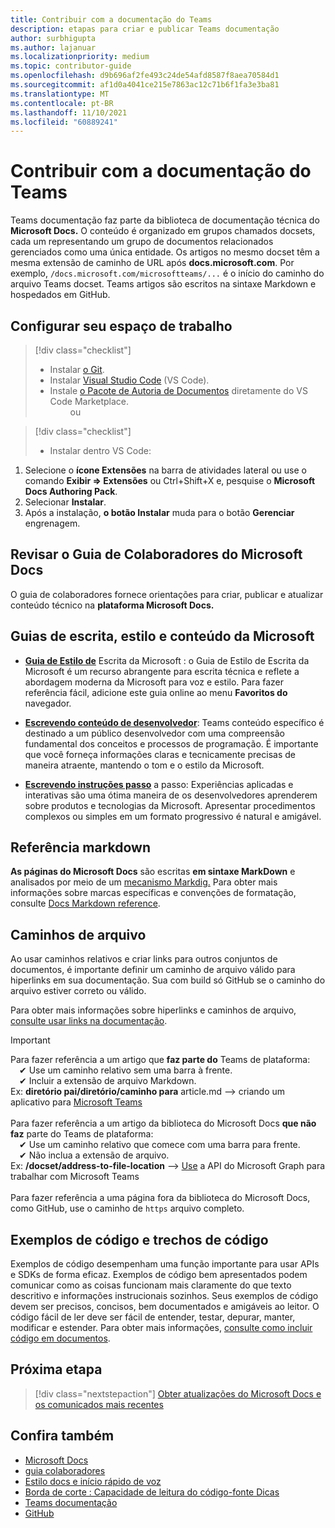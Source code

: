 ```yaml
---
title: Contribuir com a documentação do Teams
description: etapas para criar e publicar Teams documentação
author: surbhigupta
ms.author: lajanuar
ms.localizationpriority: medium
ms.topic: contributor-guide
ms.openlocfilehash: d9b696af2fe493c24de54afd8587f8aea70584d1
ms.sourcegitcommit: af1d0a4041ce215e7863ac12c71b6f1fa3e3ba81
ms.translationtype: MT
ms.contentlocale: pt-BR
ms.lasthandoff: 11/10/2021
ms.locfileid: "60889241"
---
```

# <a name="contribute-to-teams-documentation"></a>Contribuir com a documentação do Teams

Teams documentação faz parte da biblioteca de documentação técnica do **Microsoft Docs.** O conteúdo é organizado em grupos chamados docsets, cada um representando um grupo de documentos relacionados gerenciados como uma única entidade. Os artigos no mesmo docset têm a mesma extensão de caminho de URL após **docs.microsoft.com**. Por exemplo, `/docs.microsoft.com/microsoftteams/...` é o início do caminho do arquivo Teams docset. Teams artigos são escritos na sintaxe Markdown e hospedados em GitHub.

## <a name="set-up-your-workspace"></a>Configurar seu espaço de trabalho

> [!div class="checklist"]
>
> * Instalar [o Git](https://git-scm.com/book/en/v2/Getting-Started-Installing-Git).
> * Instalar [Visual Studio Code](https://code.visualstudio.com/) (VS Code).
> * Instale [o Pacote de Autoria de Documentos](https://marketplace.visualstudio.com/items?itemName=docsmsft.docs-authoring-pack) diretamente do VS Code Marketplace.
<br>&emsp;&emsp; ou

> [!div class="checklist"]
>
> * Instalar dentro VS Code:

   1. Selecione o **ícone Extensões** na barra de atividades lateral ou use o comando **Exibir => Extensões** ou Ctrl+Shift+X e, pesquise o **Microsoft Docs Authoring Pack**.
   1. Selecionar **Instalar**.
   1. Após a instalação, **o botão Instalar** muda para o botão **Gerenciar** engrenagem.

## <a name="review-the-microsoft-docs-contributors-guide"></a>Revisar o Guia de Colaboradores do Microsoft Docs

O guia de colaboradores fornece orientações para criar, publicar e atualizar conteúdo técnico na **plataforma Microsoft Docs.** 

## <a name="microsoft-writing-style-and-content-guides"></a>Guias de escrita, estilo e conteúdo da Microsoft

* **[Guia de Estilo de](/style-guide/welcome)** Escrita da Microsoft : o Guia de Estilo de Escrita da Microsoft é um recurso abrangente para escrita técnica e reflete a abordagem moderna da Microsoft para voz e estilo. Para fazer referência fácil, adicione este guia online ao menu **Favoritos do** navegador.

* **[Escrevendo conteúdo de desenvolvedor](/style-guide/developer-content/)**: Teams conteúdo específico é destinado a um público desenvolvedor com uma compreensão fundamental dos conceitos e processos de programação. É importante que você forneça informações claras e tecnicamente precisas de maneira atraente, mantendo o tom e o estilo da Microsoft.

* **[Escrevendo instruções passo](/style-guide/procedures-instructions/writing-step-by-step-instructions)** a passo: Experiências aplicadas e interativas são uma ótima maneira de os desenvolvedores aprenderem sobre produtos e tecnologias da Microsoft. Apresentar procedimentos complexos ou simples em um formato progressivo é natural e amigável.

## <a name="markdown-reference"></a>Referência markdown

**As páginas do Microsoft Docs** são escritas **em sintaxe MarkDown** e analisados por meio de um [mecanismo Markdig.](https://github.com/lunet-io/markdig) Para obter mais informações sobre marcas específicas e convenções de formatação, consulte [Docs Markdown reference](/contribute/markdown-reference).

## <a name="file-paths"></a>Caminhos de arquivo

Ao usar caminhos relativos e criar links para outros conjuntos de documentos, é importante definir um caminho de arquivo válido para hiperlinks em sua documentação. Sua com build só GitHub se o caminho do arquivo estiver correto ou válido.
 
Para obter mais informações sobre hiperlinks e caminhos de arquivo, [consulte usar links na documentação](/contribute/how-to-write-links).

> [!IMPORTANT]
> Para fazer referência a um artigo que **faz parte do** Teams de plataforma:<br>
> &emsp;&#x2714; Use um caminho relativo sem uma barra à frente.<br>
> &emsp;&#x2714; Incluir a extensão de arquivo Markdown.<br>
>Ex: **diretório pai/diretório/caminho para** article.md —> criando um aplicativo para [Microsoft Teams](../concepts/building-an-app.md) <br><br>
> Para fazer referência a um artigo da biblioteca do Microsoft Docs **que não faz** parte do Teams de plataforma:<br>
> &emsp;&#x2714; Use um caminho relativo que comece com uma barra para frente.<br>
> &emsp;&#x2714; Não inclua a extensão de arquivo. <br> Ex: **/docset/address-to-file-location** —> [Use](/graph/api/resources/teams-api-overview) a API do Microsoft Graph para trabalhar com Microsoft Teams<br><br>
> Para fazer referência a uma página fora da biblioteca do Microsoft Docs, como GitHub, use o caminho de `https` arquivo completo.<br>

## <a name="code-samples-and-snippets"></a>Exemplos de código e trechos de código

Exemplos de código desempenham uma função importante para usar APIs e SDKs de forma eficaz. Exemplos de código bem apresentados podem comunicar como as coisas funcionam mais claramente do que texto descritivo e informações instrucionais sozinhos. Seus exemplos de código devem ser precisos, concisos, bem documentados e amigáveis ao leitor. O código fácil de ler deve ser fácil de entender, testar, depurar, manter, modificar e estender. Para obter mais informações, [consulte como incluir código em documentos](/contribute/code-in-docs).

## <a name="next-step"></a>Próxima etapa

> [!div class="nextstepaction"]
> [Obter atualizações do Microsoft Docs e os comunicados mais recentes](/teamblog)

## <a name="see-also"></a>Confira também

* [Microsoft Docs](/)
* [guia colaboradores](/contribute)
* [Estilo docs e início rápido de voz](/contribute/style-quick-start)
* [Borda de corte : Capacidade de leitura do código-fonte Dicas](/archive/msdn-magazine/2014/october/cutting-edge-source-code-readability-tips)
* [Teams documentação](/microsoftteams/platform/overview)
* [GitHub](https://github.com/MicrosoftDocs/msteams-docs/tree/master/msteams-platform)
